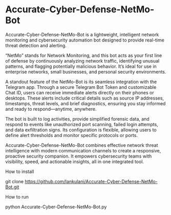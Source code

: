 # Accurate-Cyber-Defense-NetMo-Bot
Accurate-Cyber-Defense-NetMo-Bot is a lightweight, intelligent network monitoring and cybersecurity automation bot designed to provide real-time threat detection and alerting. 


“NetMo” stands for Network Monitoring, and this bot acts as your first line of defense by continuously analyzing network traffic, identifying unusual patterns, and flagging potentially malicious behavior. 
It’s ideal for use in enterprise networks, small businesses, and personal security environments.

A standout feature of the NetMo-Bot is its seamless integration with the Telegram app. Through a secure Telegram Bot Token and customizable Chat ID, users can receive immediate alerts directly on their phones or desktops. These alerts include critical details such as source IP addresses, timestamps, threat levels, and brief diagnostics, ensuring you stay informed and ready to respond—anytime, anywhere.

The bot is built to log activities, provide simplified forensic data, and respond to events like unauthorized port scanning, failed login attempts, and data exfiltration signs. 
Its configuration is flexible, allowing users to define alert thresholds and monitor specific protocols or ports.

Accurate-Cyber-Defense-NetMo-Bot combines effective network threat intelligence with modern communication channels to create a responsive, proactive security companion. 
It empowers cybersecurity teams with visibility, speed, and actionable insights, all in one integrated tool.

How to install

git clone https://github.com/Iankulani/Accurate-Cyber-Defense-NetMo-Bot.git

How to run

python Accurate-Cyber-Defense-NetMo-Bot.py
